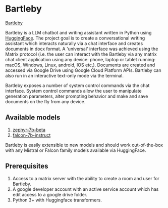 # Bartleby

[Bartleby](https://github.com/gperdrizet/bartleby/blob/logging/bartleby/data/bartleby.jpg)

Bartleby is a LLM chatbot and writing assistant written in Python using [HuggingFace](https://huggingface.co/). The project goal is to create a conversational writing assistant which interacts naturally via a chat interface and creates documents in docx format. A 'universal' interface was achieved using the Matrix protocol (i.e. the user can interact with the Bartleby via any matrix chat client application using any device: phone, laptop or tablet running: macOS, Windows, Linux, android, IOS etc,). Documents are created and accessed via Google Drive using Google Cloud Platform APIs. Bartleby can also run in an interactive text-only mode via the terminal.

Bartleby exposes a number of system control commands via the chat interface. System control commands allow the user to manipulate generation parameters, alter prompting behavior and make and save documents on the fly from any device.

## Available models

1. [zephyr-7b-beta](https://huggingface.co/HuggingFaceH4/zephyr-7b-beta)
2. [falcon-7b-instruct](https://huggingface.co/tiiuae/falcon-7b-instruct)

Bartleby is easily extensible to new models and should work out-of-the-box with any Mistral or Falcon family models available via HuggingFace.

## Prerequisites

1. Access to a matrix server with the ability to create a room and user for Bartleby.
2. A google developer account with an active service account which has edit access to a google drive folder.
3. Python 3+ with Huggingface transformers.
